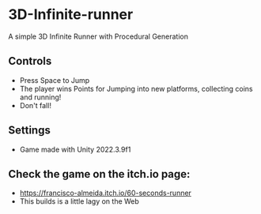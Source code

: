# 3D-Infinite-runner
A simple 3D Infinite Runner with Procedural Generation

## Controls
- Press Space to Jump
- The player wins Points for Jumping into new platforms, collecting coins and running!
- Don't fall!

## Settings
- Game made with Unity 2022.3.9f1


## Check the game on the itch.io page:
- https://francisco-almeida.itch.io/60-seconds-runner
- This builds is a little lagy on the Web
